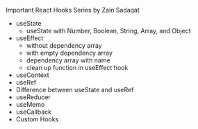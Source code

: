 Important React Hooks Series by Zain Sadaqat

- useState
  - useState with Number, Boolean, String, Array, and Object
- useEffect
  - without dependency array
  - with empty dependency array
  - dependency array with name
  - clean up function in useEffect hook
- useContext
- useRef
- Difference between useState and useRef
- useReducer
- useMemo
- useCallback
- Custom Hooks
